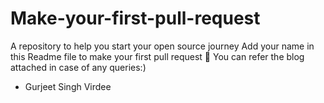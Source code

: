 # Make-your-first-pull-request
A repository to help you start your open source journey 
Add your name in this Readme file to make your first pull request 🚀
You can refer the blog attached in case of any queries:)

* Gurjeet Singh Virdee


